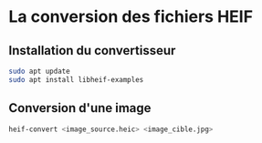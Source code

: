 # La conversion des fichiers HEIF



## Installation du convertisseur

```bash
sudo apt update
sudo apt install libheif-examples
```



## Conversion d'une image

```bash
heif-convert <image_source.heic> <image_cible.jpg>
```



